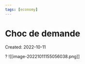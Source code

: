 ```yaml
---
tags: [economy] 
---
```

# Choc de demande
Created: 2022-10-11

?
![[image-20221011155056038.png]]
<!--SR:!2023-01-29,69,250-->

